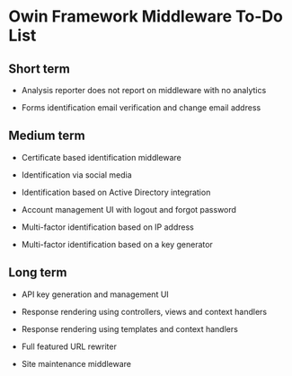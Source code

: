 # Owin Framework Middleware To-Do List

## Short term

* Analysis reporter does not report on middleware with no analytics

* Forms identification email verification and change email address

## Medium term

* Certificate based identification middleware

* Identification via social media

* Identification based on Active Directory integration

* Account management UI with logout and forgot password

* Multi-factor identification based on IP address

* Multi-factor identification based on a key generator

## Long term

* API key generation and management UI

* Response rendering using controllers, views and context handlers

* Response rendering using templates and context handlers

* Full featured URL rewriter

* Site maintenance middleware